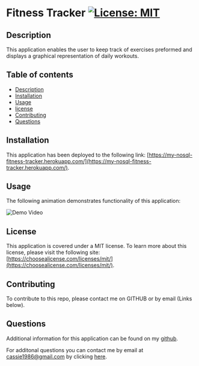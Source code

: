 # Fitness Tracker [![License: MIT](https://img.shields.io/badge/License-MIT-yellow.svg)](https://opensource.org/licenses/MIT) 

## Description
This application enables the user to keep track of exercises preformed and displays a graphical representation of daily workouts.

## Table of contents
- [Description](#Description)
- [Installation](#Installation)
- [Usage](#Usage)
- [license](#license) 
- [Contributing](#Contributing)
- [Questions](#Questions)

## Installation
This application has been deployed to the following link: [https://my-nosql-fitness-tracker.herokuapp.com/](https://my-nosql-fitness-tracker.herokuapp.com/).

## Usage

The following animation demonstrates functionality of this application:

![Demo Video](./Fitness_Tracker_Demo.gif)

## License

This application is covered under a MIT license. 
To learn more about this license, please visit the following site: [https://choosealicense.com/licenses/mit/](https://choosealicense.com/licenses/mit/).

## Contributing
To contribute to this repo, please contact me on GITHUB or by email (Links below).

## Questions
Additional information for this application can be found on my [github](https://www.github.com/cassiep1986?tab=repositories/).

For additonal questions you can contact me by email at cassie1986@gmail.com by clicking [here](mailto:cassiep1986@gmail.com).


